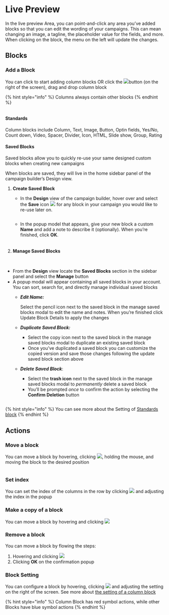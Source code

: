 # Live Preview

In the live preview Area, you can point-and-click any area you’ve added blocks so that you can edit the wording of your campaigns. This can mean changing an image, a tagline, the placeholder value for the fields, and more. When clicking on the block, the menu on the left will update the changes.

## Blocks

### Add a Block

You can click to start adding column blocks OR click the ![](<../../.gitbook/assets/image (2402).png>)button (on the right of the screen), drag and drop column block

{% hint style="info" %}
Columns always contain other blocks
{% endhint %}

<figure><img src="../../.gitbook/assets/image (3953).png" alt=""><figcaption></figcaption></figure>

#### Standards&#x20;

Column blocks include Column, Text, Image, Button, Optin fields, Yes/No, Count down, Video, Spacer, Divider, Icon, HTML, Slide show, Group, Rating&#x20;

#### Saved Blocks

Saved blocks allow you to quickly re-use your same designed custom blocks when creating new campaigns

When blocks are saved, they will live in the home sidebar panel of the campaign builder’s Design view.

1.  **Create Saved Block**

    * In the **Design** view of the campaign builder, hover over and select the **Save** icon ![](<../../.gitbook/assets/image (694).png>) for any block in your campaign you would like to re-use later on.

    <figure><img src="../../.gitbook/assets/image (3954).png" alt=""><figcaption></figcaption></figure>

    * In the popup model that appears, give your new block a custom **Name** and add a note to describe it (optionally). When you’re finished, click **OK**.

    <figure><img src="../../.gitbook/assets/image (3955).png" alt=""><figcaption></figcaption></figure>
2.  #### Manage Saved Blocks

    <figure><img src="../../.gitbook/assets/image (3956).png" alt=""><figcaption></figcaption></figure>

    <figure><img src="../../.gitbook/assets/image (3958).png" alt=""><figcaption></figcaption></figure>

* From the **Design** view locate the **Saved Blocks** section in the sidebar panel and select the **Manage** button
* A popup modal will appear containing all saved blocks in your account. You can sort, search for, and directly manage individual saved blocks
  *   _**Edit Name:**_

      Select the pencil icon next to the saved block in the manage saved blocks modal to edit the name and notes. When you’re finished click Update Block Details to apply the changes
  * _**Duplicate Saved Block:**_
    * Select the copy icon next to the saved block in the manage saved blocks modal to duplicate an existing saved block
    * Once you’ve duplicated a saved block you can customize the copied version and save those changes following the update saved block section above
  *   _**Delete Saved Block**_:

      * Select the **trash icon** next to the saved block in the manage saved blocks modal to _permanently_ delete a saved block
      * You’ll be prompted _once_ to confirm the action by selecting the **Confirm Deletion** button

      <figure><img src="../../.gitbook/assets/image (3959).png" alt=""><figcaption></figcaption></figure>

{% hint style="info" %}
You can see more about the Setting of [Standards block](settings/blocks-and-settings/)
{% endhint %}

## Actions&#x20;

### Move a block

You can move a block by hovering, clicking ![](<../../.gitbook/assets/image (2172).png>), holding the mouse, and moving the block to the desired position

<figure><img src="../../.gitbook/assets/layer - 1.gif" alt=""><figcaption></figcaption></figure>

### Set index

You can set the index of the columns in the row by clicking ![](<../../.gitbook/assets/image (1920).png>) and adjusting the index in the popup

### Make a copy of a block

You can move a block by hovering and clicking ![](<../../.gitbook/assets/image (612).png>)

### Remove a block

You can move a block by flowing the steps:

1. Hovering  and clicking ![](<../../.gitbook/assets/image (2371).png>)
2. Clicking **OK** on the confirmation popup

### Block Setting&#x20;

You can configure a block by hovering, clicking ![](<../../.gitbook/assets/image (528).png>) and adjusting the setting on the right of the screen. See more about [the setting of a column block](settings/)

{% hint style="info" %}
Column Block has red symbol actions, while other Blocks have blue symbol actions
{% endhint %}
